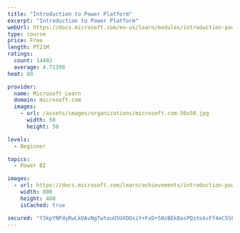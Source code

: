 ```yaml
---
title: "Introduction to Power Platform"
excerpt: "Introduction to Power Platform"
webUrl: https://docs.microsoft.com/en-us/learn/modules/introduction-power-platform/
type: course
price: Free
length: PT21M
ratings:
  count: 14492
  average: 4.71398
heat: 80

provider:
  name: Microsoft Learn
  domain: microsoft.com
  images:
    - url: /assets/images/organizations/microsoft.com-50x50.jpg
      width: 50
      height: 50

levels:
  - Beginner

topics:
  - Power BI

images:
  - url: https://docs.microsoft.com/learn/achievements/introduction-power-platform-social.png
    width: 800
    height: 400
    isCached: true

secured: "Y3kpYNPdyRwLkOAvNgTwtouU5UXDOsiY+FxD+50zBEkBasPQzXskcFf4eC5SFU2AbN7NaJikMTAAlZLTFvx/E28C2uUWK/CNnos+MSIVtAGRgSbCxLoOJHdihAowC5bsxOwY0yyTh/q7iyAejGAnwOxocifHV0wblEIIE3bqHx6o/L2MliS4nhfMleC+nMpZM5V2sfitM+780eK2NRk24g8gUwWrM7oRfr8qznmzituSykCR/xZZdhF39/NCc3rXUH71AcHk77rMFnnxd0s/rYmRJMHUwHO83Vh8WMxNep/9Mu5j5IkXo72/E4h4FSl0iTTc6btEeI+3PaVmTxxQ0rrYTTIRKQWDWO8rjRe1HLbkwU0NuxbeiO39K9Ncq9MYxmDdcksKS6JNjtWLzGfX7GducnYv95KTI8QcQqnOmu5HsWieXXxJf7riZ9xvOVJW;JPgmlAuyUvupUr1018KA9Q=="
---
```


